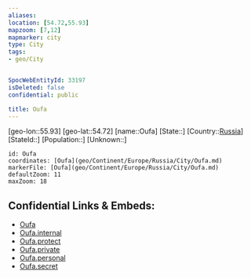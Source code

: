 ```yaml
---
aliases: 
location: [54.72,55.93]
mapzoom: [7,12] 
mapmarker: city 
type: City
tags:
- geo/City


SpocWebEntityId: 33197
isDeleted: false
confidential: public

title: Oufa
---
```

[geo-lon::55.93]
[geo-lat::54.72]
[name::Oufa]
[State::]
[Country::[Russia](geo/Continent/Europe/Russia.md)]
[StateId::]
[Population::]
[Unknown::]


```leaflet
id: Oufa
coordinates: [Oufa](geo/Continent/Europe/Russia/City/Oufa.md)
markerFile: [Oufa](geo/Continent/Europe/Russia/City/Oufa.md)
defaultZoom: 11 
maxZoom: 18
```


## Confidential Links & Embeds: 
- [Oufa](../../../../../../_public/geo/Continent/Europe/Russia/City/Oufa.md) 
- [Oufa.internal](../../../../../../_internal/geo/Continent/Europe/Russia/City/Oufa.internal.md) 
- [Oufa.protect](../../../../../../_protect/geo/Continent/Europe/Russia/City/Oufa.protect.md) 
- [Oufa.private](../../../../../../_private/geo/Continent/Europe/Russia/City/Oufa.private.md) 
- [Oufa.personal](../../../../../../_personal/geo/Continent/Europe/Russia/City/Oufa.personal.md) 
- [Oufa.secret](../../../../../../_secret/geo/Continent/Europe/Russia/City/Oufa.secret.md) 

